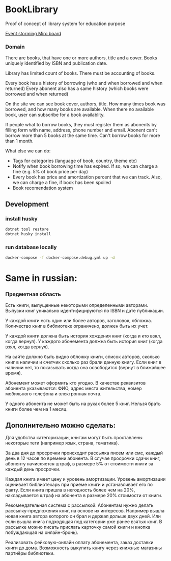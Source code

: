 # BookLibrary
Proof of concept of library system for education purpose

[Event storming Miro board](https://miro.com/app/board/uXjVKddnAyU=/)

### Domain

There are books, that have one or more authors, title and a cover.
Books uniquely identified by ISBN and publication date.

Library has limited count of books. There must be accounting of books.

Every book has a history of borrowing (who and when borrowed and when returned)
Every abonent also has a same history (which books were borrowed and when returned)

On the site we can see book cover, authors, title. How many times book was borrowed, and how many books are available.
When there no available book, user can subscribe for a book availablity.

If people what to borrow books, they must register them as abonents by filling form with name, address, phone number and email.
Abonent can't borrow more than 5 books at the same time. Can't borrow books for more than 1 month.

What else we can do:

- Tags for categories (language of book, country, theme etc)
- Notify when book borrowing time has expired. If so, we can charge a fine (e.g. 5% of book price per day)
- Every book has price and amortization percent that we can track. Also, we can charge a fine, if book has been spoiled
- Book recomendation system

## Development

### install husky

```bash
dotnet tool restore
dotnet husky install
```

### run database locally

```bash
docker-compose -f docker-compose.debug.yml up -d
```

# Same in russian:

### Предметная область

Есть книги, выпущенные некоторыми определенными авторами.
Выпуски книг уникально идентифицируются по ISBN и дате публикации.

У каждой книги есть один или более авторов, заголовок, обложка.
Количество книг в библиотеке ограничено, должен быть их учет. 

У каждой книги должна быть история хождения книг (когда и кто взял, когда вернул).
У каждого абонемента должна быть история книг (когда взял, когда вернул).

На сайте должно быть видно обложку книги, список авторов, сколько книг в наличии и счетчик сколько раз брали данную книгу.
Если книг в наличии нет, то показывать когда она освободится (вернут в ближайшее время).

Абонемент может оформить кто угодно. В качестве реквизитов абонента указываются: ФИО, адрес места жительства, номер мобильного телефона и электронная почта.

У одного абонента не может быть на руках более 5 книг. Нельзя брать книги более чем на 1 месяц.

## Дополнительно можно сделать:

Для удобства категоризации, книгам могут быть проставлены некоторые теги (например язык, страна, тематика).

За два дня до просрочки происходит рассылка писем или смс, каждый день в 12 часов по времени абонента.
В случае просрочки сдачи книг, абоненту начисляется штраф, в размере 5% от стоимости книги за каждый день просрочки.

Каждая книга имеет цену и уровень амортизации. Уровень амортизации оценивает библиотекарь при приёме книги и устанавливает его по факту.
Если книга пришла в негодность более чем на 20%, накладывается штраф на абонента в размере 20% стоимости от книги.

Рекомендательная система с рассылкой:
Абонентам нужно делать рассылку-предложения книг, на основе их интересов. Например вышла новая книга автора которого он брал и держал дольше двух дней.
Или если вышла книга подходящая под категории уже ранее взятых книг. В рассылке можно писать прислать карточку самой книги и кнопка побуждающая на онлайн-бронь).

Реализовать фейковую-онлайн оплату абонемента, заказ доставки книги до дома. Возможность выкупить книгу через книжные магазины партнёры библиотеки.

